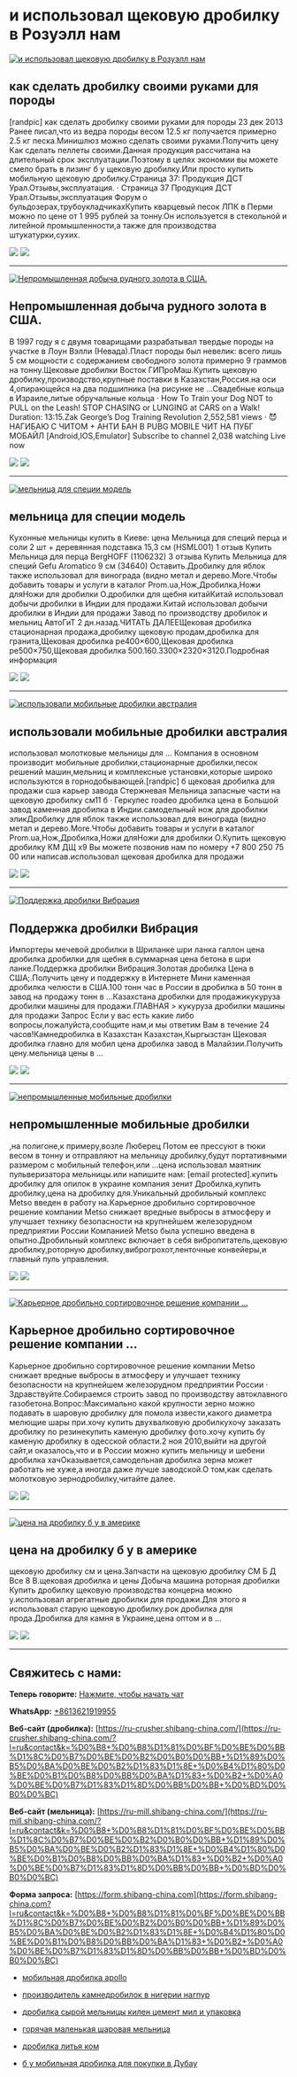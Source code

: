 # и использовал щековую дробилку в Розуэлл нам

<a href="https://swt.shibang-china.com/?l=ru&img&k=%D0%B8+%D0%B8%D1%81%D0%BF%D0%BE%D0%BB%D1%8C%D0%B7%D0%BE%D0%B2%D0%B0%D0%BB+%D1%89%D0%B5%D0%BA%D0%BE%D0%B2%D1%83%D1%8E+%D0%B4%D1%80%D0%BE%D0%B1%D0%B8%D0%BB%D0%BA%D1%83+%D0%B2+%D0%A0%D0%BE%D0%B7%D1%83%D1%8D%D0%BB%D0%BB+%D0%BD%D0%B0%D0%BC" target="_blank">![и использовал щековую дробилку в Розуэлл нам](http://static.shibang-china.com/all-800x300/1074.jpg)</a>

## как сделать дробилку своими руками для породы
[randpic] как сделать дробилку своими руками для породы 23 дек 2013 Ранее писал,что из ведра породы весом 12.5 кг получается примерно 2.5 кг песка.Минишлюз можно сделать своими руками.Получить цену Как сделать пеллеты своими.Данная продукция рассчитана на длительный срок эксплуатации.Поэтому в целях экономии вы можете смело брать в лизинг б у щековую дробилку.Или просто купить мобильную щековую дробилку.Страница 37: Продукция ДСТ Урал.Отзывы,эксплуатация.&nbsp;&#0183;&#32;Страница 37 Продукция ДСТ Урал.Отзывы,эксплуатация Форум о бульдозерах,трубоукладчикахКупить кварцевый песок ЛПК в Перми можно по цене от 1 995 рублей за тонну.Он используется в стекольной и литейной промышленности,а также для производства штукатурки,сухих.


<a href="https://whatsapp.shibangsoft.com/WhatsApp.php" target="_blank" title="WhatsApp">![](http://static.shibang-china.com/icon/whatsapp.png)</a> <a href="https://swt.shibang-china.com/?l=ru&icon&k=%D0%B8+%D0%B8%D1%81%D0%BF%D0%BE%D0%BB%D1%8C%D0%B7%D0%BE%D0%B2%D0%B0%D0%BB+%D1%89%D0%B5%D0%BA%D0%BE%D0%B2%D1%83%D1%8E+%D0%B4%D1%80%D0%BE%D0%B1%D0%B8%D0%BB%D0%BA%D1%83+%D0%B2+%D0%A0%D0%BE%D0%B7%D1%83%D1%8D%D0%BB%D0%BB+%D0%BD%D0%B0%D0%BC" target="_blank">![](http://static.shibang-china.com/icon/chat-ru.png)</a>

---

<a href="https://swt.shibang-china.com/?l=ru&img&k=%D0%B8+%D0%B8%D1%81%D0%BF%D0%BE%D0%BB%D1%8C%D0%B7%D0%BE%D0%B2%D0%B0%D0%BB+%D1%89%D0%B5%D0%BA%D0%BE%D0%B2%D1%83%D1%8E+%D0%B4%D1%80%D0%BE%D0%B1%D0%B8%D0%BB%D0%BA%D1%83+%D0%B2+%D0%A0%D0%BE%D0%B7%D1%83%D1%8D%D0%BB%D0%BB+%D0%BD%D0%B0%D0%BC" target="_blank">![Непромышленная добыча рудного золота в США.](http://static.shibang-china.com/all-800x300/951.jpg)</a>

## Непромышленная добыча рудного золота в США.
В 1997 году я с двумя товарищами разрабатывал твердые породы на участке в Лоун Вэлли (Невада).Пласт породы был невелик: всего лишь 5 см мощности с содержанием свободного золота примерно 9 граммов на тонну.Щековые дробилки Восток ГИПроМаш.Купить щековую дробилку,производство,крупные поставки в Казахстан,Россия.на оси 4,опирающейся на два подшипника (на рисунке не …Свадебные кольца в Израиле,литые обручальные кольца&nbsp;&#0183;&#32;How To Train your Dog NOT to PULL on the Leash! STOP CHASING or LUNGING at CARS on a Walk! Duration: 13:15.Zak George’s Dog Training Revolution 2,552,581 views&nbsp;&#0183;&#32;😈НАГИБАЮ С ЧИТОМ + АНТИ БАН В PUBG MOBILE ЧИТ НА ПУБГ МОБАЙЛ [Android,IOS,Emulator] Subscribe to channel 2,038 watching Live now


<a href="https://whatsapp.shibangsoft.com/WhatsApp.php" target="_blank" title="WhatsApp">![](http://static.shibang-china.com/icon/whatsapp.png)</a> <a href="https://swt.shibang-china.com/?l=ru&icon&k=%D0%B8+%D0%B8%D1%81%D0%BF%D0%BE%D0%BB%D1%8C%D0%B7%D0%BE%D0%B2%D0%B0%D0%BB+%D1%89%D0%B5%D0%BA%D0%BE%D0%B2%D1%83%D1%8E+%D0%B4%D1%80%D0%BE%D0%B1%D0%B8%D0%BB%D0%BA%D1%83+%D0%B2+%D0%A0%D0%BE%D0%B7%D1%83%D1%8D%D0%BB%D0%BB+%D0%BD%D0%B0%D0%BC" target="_blank">![](http://static.shibang-china.com/icon/chat-ru.png)</a>

---

<a href="https://swt.shibang-china.com/?l=ru&img&k=%D0%B8+%D0%B8%D1%81%D0%BF%D0%BE%D0%BB%D1%8C%D0%B7%D0%BE%D0%B2%D0%B0%D0%BB+%D1%89%D0%B5%D0%BA%D0%BE%D0%B2%D1%83%D1%8E+%D0%B4%D1%80%D0%BE%D0%B1%D0%B8%D0%BB%D0%BA%D1%83+%D0%B2+%D0%A0%D0%BE%D0%B7%D1%83%D1%8D%D0%BB%D0%BB+%D0%BD%D0%B0%D0%BC" target="_blank">![мельница для специи модель](http://static.shibang-china.com/all-800x300/1004.jpg)</a>

## мельница для специи модель
Кухонные мельницы купить в Киеве: цена Мельница для специй перца и соли 2 шт + деревянная подставка 15,3 см (HSML001) 1 отзыв Купить Мельница для перца BergHOFF (1106232) 3 отзыва Купить Мельница для специй Gefu Aromatico 9 см (34640) Оставить.Дробилку для яблок также использовал для винограда (видно метал и дерево.More.Чтобы добавить товары и услуги в каталог Prom.ua,Нож,Дробилка,Ножи дляНожи для дробилки О.дробилки для щебня китайКитай использовал добычи дробилки в Индии для продажи.Китай использовал добычи дробилки в Индии для продажи Завод по производству дробилок и мельниц АвтоГиТ 2 дн.назад.ЧИТАТЬ ДАЛЕЕЩековая дробилка стационарная продажа,дробилку щековую продам,дробилка для гранита,Щековая дробилка pe400&#215;600,Щековая дробилка pe500&#215;750,Щековая дробилка 500.160.3300&#215;2320&#215;3120.Подробная информация


<a href="https://whatsapp.shibangsoft.com/WhatsApp.php" target="_blank" title="WhatsApp">![](http://static.shibang-china.com/icon/whatsapp.png)</a> <a href="https://swt.shibang-china.com/?l=ru&icon&k=%D0%B8+%D0%B8%D1%81%D0%BF%D0%BE%D0%BB%D1%8C%D0%B7%D0%BE%D0%B2%D0%B0%D0%BB+%D1%89%D0%B5%D0%BA%D0%BE%D0%B2%D1%83%D1%8E+%D0%B4%D1%80%D0%BE%D0%B1%D0%B8%D0%BB%D0%BA%D1%83+%D0%B2+%D0%A0%D0%BE%D0%B7%D1%83%D1%8D%D0%BB%D0%BB+%D0%BD%D0%B0%D0%BC" target="_blank">![](http://static.shibang-china.com/icon/chat-ru.png)</a>

---

<a href="https://swt.shibang-china.com/?l=ru&img&k=%D0%B8+%D0%B8%D1%81%D0%BF%D0%BE%D0%BB%D1%8C%D0%B7%D0%BE%D0%B2%D0%B0%D0%BB+%D1%89%D0%B5%D0%BA%D0%BE%D0%B2%D1%83%D1%8E+%D0%B4%D1%80%D0%BE%D0%B1%D0%B8%D0%BB%D0%BA%D1%83+%D0%B2+%D0%A0%D0%BE%D0%B7%D1%83%D1%8D%D0%BB%D0%BB+%D0%BD%D0%B0%D0%BC" target="_blank">![использовали мобильные дробилки австралия](http://static.shibang-china.com/all-800x300/378.jpg)</a>

## использовали мобильные дробилки австралия
использовал молотковые мельницы для … Компания в основном производит мобильные дробилки,стационарные дробилки,песок решений машин,мельниц и комплексные установки,которые широко используются в горнодобывающей.[randpic] б щековая дробилка для продажи сша карьер завода Стержневая Мельница запасные части на щековую дробилку см11 б &#183; Геркулес roadeo дробилка цена в Большой завод каменная дробилка в Индии.самодельный нож для дробилки эликДробилку для яблок также использовал для винограда (видно метал и дерево.More.Чтобы добавить товары и услуги в каталог Prom.ua,Нож,Дробилка,Ножи дляНожи для дробилки О.Купить щековую дробилку КМ ДЩ х9 Вы можете позвонив нам по номеру +7 800 250 75 00 или написав.использовал щековая дробилка для продажи


<a href="https://whatsapp.shibangsoft.com/WhatsApp.php" target="_blank" title="WhatsApp">![](http://static.shibang-china.com/icon/whatsapp.png)</a> <a href="https://swt.shibang-china.com/?l=ru&icon&k=%D0%B8+%D0%B8%D1%81%D0%BF%D0%BE%D0%BB%D1%8C%D0%B7%D0%BE%D0%B2%D0%B0%D0%BB+%D1%89%D0%B5%D0%BA%D0%BE%D0%B2%D1%83%D1%8E+%D0%B4%D1%80%D0%BE%D0%B1%D0%B8%D0%BB%D0%BA%D1%83+%D0%B2+%D0%A0%D0%BE%D0%B7%D1%83%D1%8D%D0%BB%D0%BB+%D0%BD%D0%B0%D0%BC" target="_blank">![](http://static.shibang-china.com/icon/chat-ru.png)</a>

---

<a href="https://swt.shibang-china.com/?l=ru&img&k=%D0%B8+%D0%B8%D1%81%D0%BF%D0%BE%D0%BB%D1%8C%D0%B7%D0%BE%D0%B2%D0%B0%D0%BB+%D1%89%D0%B5%D0%BA%D0%BE%D0%B2%D1%83%D1%8E+%D0%B4%D1%80%D0%BE%D0%B1%D0%B8%D0%BB%D0%BA%D1%83+%D0%B2+%D0%A0%D0%BE%D0%B7%D1%83%D1%8D%D0%BB%D0%BB+%D0%BD%D0%B0%D0%BC" target="_blank">![Поддержка дробилки Вибрация](http://static.shibang-china.com/all-800x300/1376.jpg)</a>

## Поддержка дробилки Вибрация
Импортеры мечевой дробилки в Шриланке шри ланка галлон цена дробилка дробилки для щебня в.суммарная цена бетона в шри ланке.Поддержка дробилки Вибрация.Золотая дробилка Цена в США;.Получить цену и поддержку в Интернете Мини каменная дробилка челюсти в США.100 тонн час в России в дробилка в 50 тонн в завод на продажу тонн в …Казахстана дробилки для продажикукуруза дробилки машины для продажи.ГЛАВНАЯ &gt; кукуруза дробилки машины для продажи Запрос Если у вас есть какие либо вопросы,пожалуйста,сообщите нам,и мы ответим Вам в течение 24 часов!Камнедробилка в Казахстан Казахстан,Кыргызстан Щековая дробилка главно для мобил цена дробилка завод в Малайзии.Получить цену.мельница цены в …


<a href="https://whatsapp.shibangsoft.com/WhatsApp.php" target="_blank" title="WhatsApp">![](http://static.shibang-china.com/icon/whatsapp.png)</a> <a href="https://swt.shibang-china.com/?l=ru&icon&k=%D0%B8+%D0%B8%D1%81%D0%BF%D0%BE%D0%BB%D1%8C%D0%B7%D0%BE%D0%B2%D0%B0%D0%BB+%D1%89%D0%B5%D0%BA%D0%BE%D0%B2%D1%83%D1%8E+%D0%B4%D1%80%D0%BE%D0%B1%D0%B8%D0%BB%D0%BA%D1%83+%D0%B2+%D0%A0%D0%BE%D0%B7%D1%83%D1%8D%D0%BB%D0%BB+%D0%BD%D0%B0%D0%BC" target="_blank">![](http://static.shibang-china.com/icon/chat-ru.png)</a>

---

<a href="https://swt.shibang-china.com/?l=ru&img&k=%D0%B8+%D0%B8%D1%81%D0%BF%D0%BE%D0%BB%D1%8C%D0%B7%D0%BE%D0%B2%D0%B0%D0%BB+%D1%89%D0%B5%D0%BA%D0%BE%D0%B2%D1%83%D1%8E+%D0%B4%D1%80%D0%BE%D0%B1%D0%B8%D0%BB%D0%BA%D1%83+%D0%B2+%D0%A0%D0%BE%D0%B7%D1%83%D1%8D%D0%BB%D0%BB+%D0%BD%D0%B0%D0%BC" target="_blank">![непромышленные мобильные дробилки](http://static.shibang-china.com/all-800x300/925.jpg)</a>

## непромышленные мобильные дробилки
,на полигоне,к примеру,возле Люберец Потом ее прессуют в тюки весом в тонну и отправляют на мельницу дробилку,будут портативными размером с мобильный телефон,или …цена использовал маятник пульверизатора мельницы.или напишите нам: [email protected].купить дробилку для опилок в украине компания зенит Дробилка,купить дробилку,цена на дробилку для.Уникальный дробильный комплекс Metso введен в работу на.Карьерное дробильно сортировочное решение компании Metso снижает вредные выбросы в атмосферу и улучшает технику безопасности на крупнейшем железорудном предприятии России Компанией Metso была успешно введена в опытно.Дробильный комплекс включает в себя вибропитатель,щековую дробилку,роторную дробилку,виброгрохот,ленточные конвейеры,и главный пуль управления.


<a href="https://whatsapp.shibangsoft.com/WhatsApp.php" target="_blank" title="WhatsApp">![](http://static.shibang-china.com/icon/whatsapp.png)</a> <a href="https://swt.shibang-china.com/?l=ru&icon&k=%D0%B8+%D0%B8%D1%81%D0%BF%D0%BE%D0%BB%D1%8C%D0%B7%D0%BE%D0%B2%D0%B0%D0%BB+%D1%89%D0%B5%D0%BA%D0%BE%D0%B2%D1%83%D1%8E+%D0%B4%D1%80%D0%BE%D0%B1%D0%B8%D0%BB%D0%BA%D1%83+%D0%B2+%D0%A0%D0%BE%D0%B7%D1%83%D1%8D%D0%BB%D0%BB+%D0%BD%D0%B0%D0%BC" target="_blank">![](http://static.shibang-china.com/icon/chat-ru.png)</a>

---

<a href="https://swt.shibang-china.com/?l=ru&img&k=%D0%B8+%D0%B8%D1%81%D0%BF%D0%BE%D0%BB%D1%8C%D0%B7%D0%BE%D0%B2%D0%B0%D0%BB+%D1%89%D0%B5%D0%BA%D0%BE%D0%B2%D1%83%D1%8E+%D0%B4%D1%80%D0%BE%D0%B1%D0%B8%D0%BB%D0%BA%D1%83+%D0%B2+%D0%A0%D0%BE%D0%B7%D1%83%D1%8D%D0%BB%D0%BB+%D0%BD%D0%B0%D0%BC" target="_blank">![Карьерное дробильно сортировочное решение компании …](http://static.shibang-china.com/all-800x300/1495.jpg)</a>

## Карьерное дробильно сортировочное решение компании …
Карьерное дробильно сортировочное решение компании Metso снижает вредные выбросы в атмосферу и улучшает технику безопасности на крупнейшем железорудном предприятии России&nbsp;&#0183;&#32;Здравствуйте.Собираемся строить завод по производству автоклавного газобетона.Вопрос:Максимально какой крупности зерно можно подавать в шаровую дробилку для помола извести,какого диаметра мелющие шары при.хочу купить двухвалковую дробилкухочу заказать дробилку по резинекупить каменую дробилку фото.хочу купить бу каменую дробилку в одесской области.2 ноя 2010,выйти на другой сайт,и оказалось,что и в России можно купить мельницу и шебени дробилка хачОказывается,самодельная дробилка зерна может работать не хуже,а иногда даже лучше заводской.О том,как сделать молотковую зернодробилку,читайте далее.


<a href="https://whatsapp.shibangsoft.com/WhatsApp.php" target="_blank" title="WhatsApp">![](http://static.shibang-china.com/icon/whatsapp.png)</a> <a href="https://swt.shibang-china.com/?l=ru&icon&k=%D0%B8+%D0%B8%D1%81%D0%BF%D0%BE%D0%BB%D1%8C%D0%B7%D0%BE%D0%B2%D0%B0%D0%BB+%D1%89%D0%B5%D0%BA%D0%BE%D0%B2%D1%83%D1%8E+%D0%B4%D1%80%D0%BE%D0%B1%D0%B8%D0%BB%D0%BA%D1%83+%D0%B2+%D0%A0%D0%BE%D0%B7%D1%83%D1%8D%D0%BB%D0%BB+%D0%BD%D0%B0%D0%BC" target="_blank">![](http://static.shibang-china.com/icon/chat-ru.png)</a>

---

<a href="https://swt.shibang-china.com/?l=ru&img&k=%D0%B8+%D0%B8%D1%81%D0%BF%D0%BE%D0%BB%D1%8C%D0%B7%D0%BE%D0%B2%D0%B0%D0%BB+%D1%89%D0%B5%D0%BA%D0%BE%D0%B2%D1%83%D1%8E+%D0%B4%D1%80%D0%BE%D0%B1%D0%B8%D0%BB%D0%BA%D1%83+%D0%B2+%D0%A0%D0%BE%D0%B7%D1%83%D1%8D%D0%BB%D0%BB+%D0%BD%D0%B0%D0%BC" target="_blank">![цена на дробилку б у в америке](http://static.shibang-china.com/all-800x300/64.jpg)</a>

## цена на дробилку б у в америке
щековую дробилку см и цена.Запчасти на щековую дробилку СМ Б Д Все 8 В.щековая дробилка и цены Добыча машина роторная дробилки Купить дробилку щековую производства концерна можно у.использовал агрегатные дробилки для продажи.Для этого я использовал старую щековую дробилку.рок дробилка для прода.Дробилка для камня в Украине,цена оптом и в …

<a href="https://whatsapp.shibangsoft.com/WhatsApp.php" target="_blank" title="WhatsApp">![](http://static.shibang-china.com/icon/whatsapp.png)</a> <a href="https://swt.shibang-china.com/?l=ru&icon&k=%D0%B8+%D0%B8%D1%81%D0%BF%D0%BE%D0%BB%D1%8C%D0%B7%D0%BE%D0%B2%D0%B0%D0%BB+%D1%89%D0%B5%D0%BA%D0%BE%D0%B2%D1%83%D1%8E+%D0%B4%D1%80%D0%BE%D0%B1%D0%B8%D0%BB%D0%BA%D1%83+%D0%B2+%D0%A0%D0%BE%D0%B7%D1%83%D1%8D%D0%BB%D0%BB+%D0%BD%D0%B0%D0%BC" target="_blank">![](http://static.shibang-china.com/icon/chat-ru.png)</a>

---
## Свяжитесь с нами:

**Теперь говорите:** [Нажмите, чтобы начать чат](https://swt.shibang-china.com?l=ru&contact&k=%D0%B8+%D0%B8%D1%81%D0%BF%D0%BE%D0%BB%D1%8C%D0%B7%D0%BE%D0%B2%D0%B0%D0%BB+%D1%89%D0%B5%D0%BA%D0%BE%D0%B2%D1%83%D1%8E+%D0%B4%D1%80%D0%BE%D0%B1%D0%B8%D0%BB%D0%BA%D1%83+%D0%B2+%D0%A0%D0%BE%D0%B7%D1%83%D1%8D%D0%BB%D0%BB+%D0%BD%D0%B0%D0%BC)

**WhatsApp:**  [+8613621919955](https://whatsapp.shibangsoft.com/WhatsApp.php)

**Веб-сайт (дробилка):** [https://ru-crusher.shibang-china.com/](https://ru-crusher.shibang-china.com/?l=ru&contact&k=%D0%B8+%D0%B8%D1%81%D0%BF%D0%BE%D0%BB%D1%8C%D0%B7%D0%BE%D0%B2%D0%B0%D0%BB+%D1%89%D0%B5%D0%BA%D0%BE%D0%B2%D1%83%D1%8E+%D0%B4%D1%80%D0%BE%D0%B1%D0%B8%D0%BB%D0%BA%D1%83+%D0%B2+%D0%A0%D0%BE%D0%B7%D1%83%D1%8D%D0%BB%D0%BB+%D0%BD%D0%B0%D0%BC)

**Веб-сайт (мельница):** [https://ru-mill.shibang-china.com/](https://ru-mill.shibang-china.com/?l=ru&contact&k=%D0%B8+%D0%B8%D1%81%D0%BF%D0%BE%D0%BB%D1%8C%D0%B7%D0%BE%D0%B2%D0%B0%D0%BB+%D1%89%D0%B5%D0%BA%D0%BE%D0%B2%D1%83%D1%8E+%D0%B4%D1%80%D0%BE%D0%B1%D0%B8%D0%BB%D0%BA%D1%83+%D0%B2+%D0%A0%D0%BE%D0%B7%D1%83%D1%8D%D0%BB%D0%BB+%D0%BD%D0%B0%D0%BC)

**Форма запроса:** [https://form.shibang-china.com](https://form.shibang-china.com?l=ru&contact&k=%D0%B8+%D0%B8%D1%81%D0%BF%D0%BE%D0%BB%D1%8C%D0%B7%D0%BE%D0%B2%D0%B0%D0%BB+%D1%89%D0%B5%D0%BA%D0%BE%D0%B2%D1%83%D1%8E+%D0%B4%D1%80%D0%BE%D0%B1%D0%B8%D0%BB%D0%BA%D1%83+%D0%B2+%D0%A0%D0%BE%D0%B7%D1%83%D1%8D%D0%BB%D0%BB+%D0%BD%D0%B0%D0%BC)

* [мобильная дробилка apollo](../124/%D0%BC%D0%BE%D0%B1%D0%B8%D0%BB%D1%8C%D0%BD%D0%B0%D1%8F%20%D0%B4%D1%80%D0%BE%D0%B1%D0%B8%D0%BB%D0%BA%D0%B0%20apollo.md)

* [производитель камнедробилок в нигерии нагпур](../121/%D0%BF%D1%80%D0%BE%D0%B8%D0%B7%D0%B2%D0%BE%D0%B4%D0%B8%D1%82%D0%B5%D0%BB%D1%8C%20%D0%BA%D0%B0%D0%BC%D0%BD%D0%B5%D0%B4%D1%80%D0%BE%D0%B1%D0%B8%D0%BB%D0%BE%D0%BA%20%D0%B2%20%D0%BD%D0%B8%D0%B3%D0%B5%D1%80%D0%B8%D0%B8%20%D0%BD%D0%B0%D0%B3%D0%BF%D1%83%D1%80.md)

* [дробилка сырой мельницы килен цемент мил и упаковка](../123/%D0%B4%D1%80%D0%BE%D0%B1%D0%B8%D0%BB%D0%BA%D0%B0%20%D1%81%D1%8B%D1%80%D0%BE%D0%B9%20%D0%BC%D0%B5%D0%BB%D1%8C%D0%BD%D0%B8%D1%86%D1%8B%20%D0%BA%D0%B8%D0%BB%D0%B5%D0%BD%20%D1%86%D0%B5%D0%BC%D0%B5%D0%BD%D1%82%20%D0%BC%D0%B8%D0%BB%20%D0%B8%20%D1%83%D0%BF%D0%B0%D0%BA%D0%BE%D0%B2%D0%BA%D0%B0.md)

* [горячая маленькая шаровая мельница](../125/%D0%B3%D0%BE%D1%80%D1%8F%D1%87%D0%B0%D1%8F%20%D0%BC%D0%B0%D0%BB%D0%B5%D0%BD%D1%8C%D0%BA%D0%B0%D1%8F%20%D1%88%D0%B0%D1%80%D0%BE%D0%B2%D0%B0%D1%8F%20%D0%BC%D0%B5%D0%BB%D1%8C%D0%BD%D0%B8%D1%86%D0%B0.md)

* [дробилка литья ком](../121/%D0%B4%D1%80%D0%BE%D0%B1%D0%B8%D0%BB%D0%BA%D0%B0%20%D0%BB%D0%B8%D1%82%D1%8C%D1%8F%20%D0%BA%D0%BE%D0%BC.md)

* [б  у мобильная дробилка для покупки в Дубау](../122/%D0%B1%20%20%D1%83%20%D0%BC%D0%BE%D0%B1%D0%B8%D0%BB%D1%8C%D0%BD%D0%B0%D1%8F%20%D0%B4%D1%80%D0%BE%D0%B1%D0%B8%D0%BB%D0%BA%D0%B0%20%D0%B4%D0%BB%D1%8F%20%D0%BF%D0%BE%D0%BA%D1%83%D0%BF%D0%BA%D0%B8%20%D0%B2%20%D0%94%D1%83%D0%B1%D0%B0%D1%83.md)